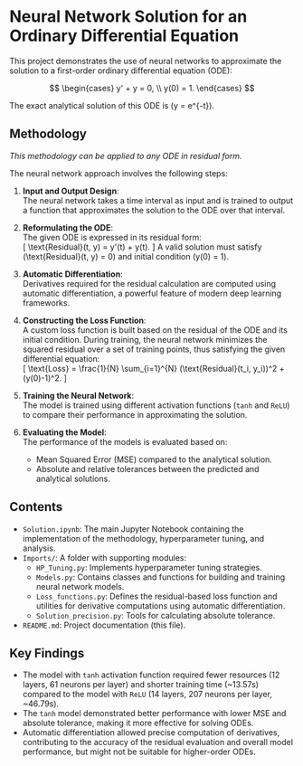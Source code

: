 # Neural Network Solution for an Ordinary Differential Equation

This project demonstrates the use of neural networks to approximate the solution to a first-order ordinary differential equation (ODE):

$$
\begin{cases}
y' + y = 0, \\
y(0) = 1.
\end{cases}
$$

The exact analytical solution of this ODE is \(y = e^{-t}\).

## Methodology
*This methodology can be applied to any ODE in residual form.*


The neural network approach involves the following steps:

1. **Input and Output Design**:  
   The neural network takes a time interval as input and is trained to output a function that approximates the solution to the ODE over that interval.

2. **Reformulating the ODE**:  
   The given ODE is expressed in its residual form:  
   \[
   \text{Residual}(t, y) = y'(t) + y(t).
   \]
   A valid solution must satisfy \(\text{Residual}(t, y) = 0\) and initial condition \(y(0) = 1\).

3. **Automatic Differentiation**:  
   Derivatives required for the residual calculation are computed using automatic differentiation, a powerful feature of modern deep learning frameworks.

4. **Constructing the Loss Function**:  
   A custom loss function is built based on the residual of the ODE and its initial condition. During training, the neural network minimizes the squared residual over a set of training points, thus satisfying the given differential equation:  
   \[
   \text{Loss} = \frac{1}{N} \sum_{i=1}^{N} (\text{Residual}(t_i, y_i))^2 + (y(0)-1)^2.
   \]

5. **Training the Neural Network**:  
   The model is trained using different activation functions (`tanh` and `ReLU`) to compare their performance in approximating the solution.

6. **Evaluating the Model**:  
   The performance of the models is evaluated based on:  
   - Mean Squared Error (MSE) compared to the analytical solution.
   - Absolute and relative tolerances between the predicted and analytical solutions.



## Contents

- `Solution.ipynb`: The main Jupyter Notebook containing the implementation of the methodology, hyperparameter tuning, and analysis.
- `Imports/`: A folder with supporting modules:
  - `HP_Tuning.py`: Implements hyperparameter tuning strategies.
  - `Models.py`: Contains classes and functions for building and training neural network models.
  - `Loss_functions.py`: Defines the residual-based loss function and utilities for derivative computations using automatic differentiation.
  - `Solution_precision.py`: Tools for calculating absolute tolerance.
- `README.md`: Project documentation (this file).

## Key Findings

- The model with `tanh` activation function required fewer resources (12 layers, 61 neurons per layer) and shorter training time (~13.57s) compared to the model with `ReLU` (14 layers, 207 neurons per layer, ~46.79s).
- The `tanh` model demonstrated better performance with lower MSE and absolute tolerance, making it more effective for solving ODEs.
- Automatic differentiation allowed precise computation of derivatives, contributing to the accuracy of the residual evaluation and overall model performance, but might not be suitable for higher-order ODEs.

